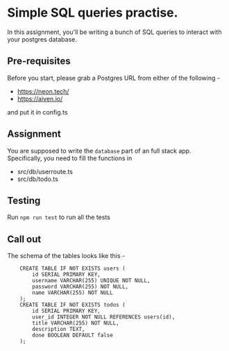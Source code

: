 # Simple SQL queries practise.

In this assignment, you'll be writing a bunch of SQL queries to interact with your postgres database.

## Pre-requisites
Before you start, please grab a Postgres URL from either of the following - 
 - https://neon.tech/
 - https://aiven.io/

and put it in config.ts

## Assignment
You are supposed to write the `database` part of an full stack app. 
Specifically, you need to fill the functions in 
 - src/db/userroute.ts
 - src/db/todo.ts

## Testing
Run `npm run test` to run all the tests

## Call out
The schema of the tables looks like this - 
```
    CREATE TABLE IF NOT EXISTS users (
        id SERIAL PRIMARY KEY,
        username VARCHAR(255) UNIQUE NOT NULL,
        password VARCHAR(255) NOT NULL,
        name VARCHAR(255) NOT NULL
    );
    CREATE TABLE IF NOT EXISTS todos (
        id SERIAL PRIMARY KEY,
        user_id INTEGER NOT NULL REFERENCES users(id),
        title VARCHAR(255) NOT NULL,
        description TEXT,
        done BOOLEAN DEFAULT false
    );
```